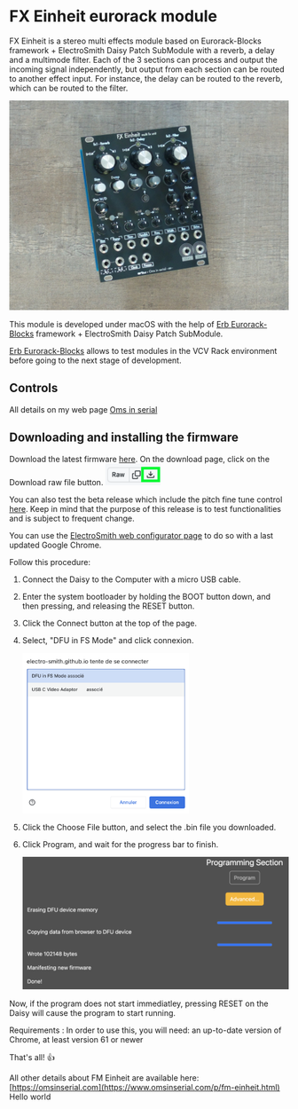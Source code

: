 # FX Einheit eurorack module

FX Einheit is a stereo multi effects module based on Eurorack-Blocks framework + ElectroSmith Daisy Patch SubModule with a reverb, a delay and a multimode filter. Each of the 3 sections can process and output the incoming signal independently, but output from each section can be routed to another effect input. For instance, the delay can be routed to the reverb, which can be routed to the filter.

<img src="pics/DSC00092.JPG" width="800">

This module is developed under macOS with the help of [Erb Eurorack-Blocks](https://github.com/ohmtech-rdi/eurorack-blocks) framework + ElectroSmith Daisy Patch SubModule.

[Erb Eurorack-Blocks](https://github.com/ohmtech-rdi/eurorack-blocks) allows to test modules in the VCV Rack environment before going to the next stage of development.

## Controls
All details on my web page [Oms in serial](https://omsinserial.com)


## Downloading and installing the firmware
Download the latest firmware [here](https://github.com/OmsInSerial/Eurorack/blob/64045e767abf4f50f5bf27b4e83d277b7fbf8f35/FX%20Einheit/files/fxeinheit.bin). On the download page, click on the Download raw file button.
 <img src="pics/Download_bin.png" width="100">


You can also test the beta release which include the pitch fine tune control [here](Beta.md). Keep in mind that the purpose of this release is to test functionalities and is subject to frequent change.

You can use the [ElectroSmith web configurator page](https://electro-smith.github.io/Programmer/) to do so with a last updated Google Chrome.

Follow this procedure:

1. Connect the Daisy to the Computer with a micro USB cable.

2. Enter the system bootloader by holding the BOOT button down, and then pressing, and releasing the RESET button.

3. Click the Connect button at the top of the page.

4. Select, "DFU in FS Mode" and click connexion.

   <img src="pics/DPSMconnect.png" width="300">

5. Click the Choose File button, and select the .bin file you downloaded.

6. Click Program, and wait for the progress bar to finish.

   <img src="pics/FlashingProcess.png" width="500">

Now, if the program does not start immediatley, pressing RESET on the Daisy will cause the program to start running.

Requirements : 
In order to use this, you will need: an up-to-date version of Chrome, at least version 61 or newer

That's all! :+1:

All other details about FM Einheit are available here: [https://omsinserial.com](https://www.omsinserial.com/p/fm-einheit.html)
Hello world
